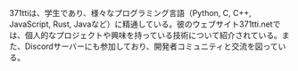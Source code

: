 371ttiは、学生であり、様々なプログラミング言語（Python, C, C++, JavaScript, Rust, Javaなど）に精通している。彼のウェブサイト371tti.netでは、個人的なプロジェクトや興味を持っている技術について紹介されている。また、Discordサーバーにも参加しており、開発者コミュニティと交流を図っている。